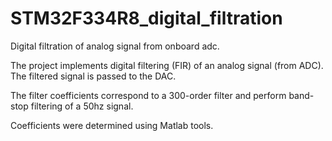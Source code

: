 # STM32F334R8_digital_filtration
Digital filtration of analog signal from onboard adc.

The project implements digital filtering (FIR) of an analog signal (from ADC). The filtered signal is passed to the DAC.

The filter coefficients correspond to a 300-order filter and perform band-stop filtering of a 50hz signal.

Coefficients were determined using Matlab tools.
